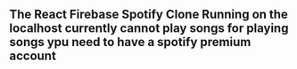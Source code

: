 ## The React Firebase Spotify Clone Running on the localhost currently cannot play songs for playing songs ypu need to have a spotify premium account

